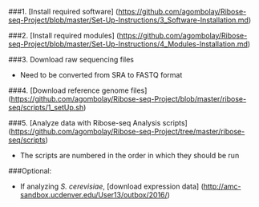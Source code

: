 ###1. [Install required software] (https://github.com/agombolay/Ribose-seq-Project/blob/master/Set-Up-Instructions/3_Software-Installation.md)

###2. [Install required modules] (https://github.com/agombolay/Ribose-seq-Project/blob/master/Set-Up-Instructions/4_Modules-Installation.md)

###3. Download raw sequencing files
* Need to be converted from SRA to FASTQ format

###4. [Download reference genome files] (https://github.com/agombolay/Ribose-seq-Project/blob/master/ribose-seq/scripts/1_setUp.sh)

###5. [Analyze data with Ribose-seq Analysis scripts] (https://github.com/agombolay/Ribose-seq-Project/tree/master/ribose-seq/scripts)
* The scripts are numbered in the order in which they should be run

###Optional:
* If analyzing *S. cerevisiae*, [download expression data] (http://amc-sandbox.ucdenver.edu/User13/outbox/2016/)

